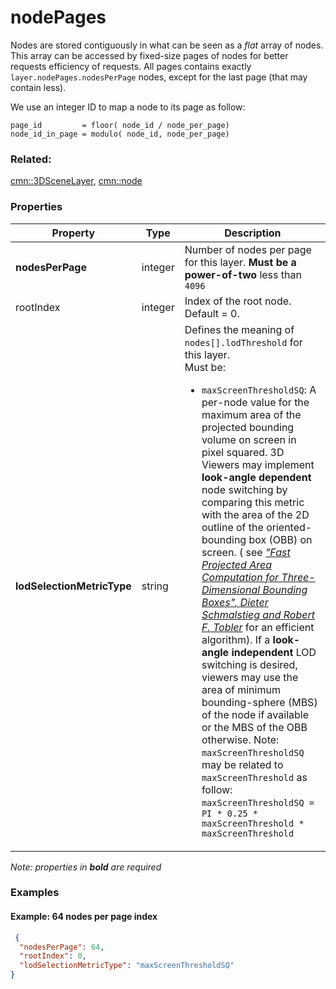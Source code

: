 # nodePages



Nodes are stored contiguously in what can be seen as a _flat_ array of nodes. This array can be accessed by fixed-size pages of nodes for better requests efficiency of requests.
All pages contains exactly `layer.nodePages.nodesPerPage` nodes, except for the last page (that may contain less).

We use an integer ID to map a node to its page as follow:
 ```
page_id         = floor( node_id / node_per_page)
node_id_in_page = modulo( node_id, node_per_page)
 ```



### Related:

[cmn::3DSceneLayer](3DSceneLayer.cmn.md), [cmn::node](node.cmn.md)
### Properties

| Property | Type | Description |
| --- | --- | --- |
| **nodesPerPage** | integer | Number of nodes per page for this layer. **Must be a power-of-two** less than `4096` |
| rootIndex | integer | Index of the root node.  Default = 0. |
| **lodSelectionMetricType** | string | Defines the meaning of `nodes[].lodThreshold` for this layer.<div>Must be:<ul><li>`maxScreenThresholdSQ`: A per-node value for the maximum area of the projected bounding volume on screen in pixel squared. 3D Viewers may implement **look-angle dependent** node switching by comparing this metric with the area of the 2D outline of the oriented-bounding box (OBB) on screen. ( see [_"Fast Projected Area Computation for Three-Dimensional Bounding Boxes", Dieter Schmalstieg and Robert F. Tobler_](https://pdfs.semanticscholar.org/1f59/8266e387cf367702d16acf5a4e02cc72cb99.pdf) for an efficient algorithm). If a **look-angle independent** LOD switching is desired, viewers may use the area of minimum bounding-sphere (MBS) of the node if available or the MBS of the OBB otherwise. Note:  `maxScreenThresholdSQ` may be related to `maxScreenThreshold` as follow:  `maxScreenThresholdSQ = PI * 0.25 * maxScreenThreshold * maxScreenThreshold`</li></ul></div> |

*Note: properties in **bold** are required*

### Examples 

#### Example: 64 nodes per page index 

```json
 {
  "nodesPerPage": 64,
  "rootIndex": 0,
  "lodSelectionMetricType": "maxScreenThresholdSQ"
} 
```

